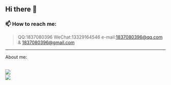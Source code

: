 ## Hi there 👋

<!--
**XiaoJiang0208/XiaoJiang0208** is a ✨ _special_ ✨ repository because its `README.md` (this file) appears on your GitHub profile.

Here are some ideas to get you started:

- 🔭 I’m currently working on ...
- 🌱 I’m currently learning ...
- 👯 I’m looking to collaborate on ...
- 🤔 I’m looking for help with ...
- 💬 Ask me about ...
- 📫 How to reach me: ...
- 😄 Pronouns: ...
- ⚡ Fun fact: ...
-->
### 📫 How to reach me: 
> QQ:1837080396
> WeChat:13329164546
> e-mail:1837080396@qq.com & 1837080396@gmail.com
---
About me:

<br>

<img align="left" src="https://github-readme-stats.vercel.app/api?username=Xiaojiang0208&show_icons=true&icon_color=805AD5&theme=onedark" />

<br>

<img align="left" src="https://github-readme-stats.vercel.app/api/top-langs/?username=Xiaojiang0208&layout=compact&theme=onedark" />
